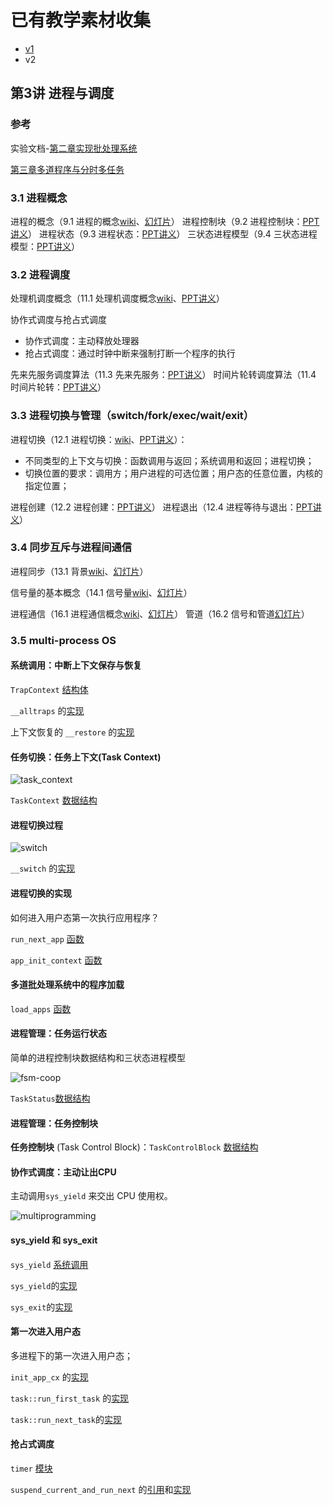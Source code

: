 # 已有教学素材收集

* [v1](https://github.com/LearningOS/os-lectures/blob/57187673ab9e28379108a50808c53d26ea88f2b2/lecture03/ref.md)
* v2

## 第3讲 进程与调度
### 参考

实验文档-[第二章实现批处理系统](https://rcore-os.github.io/rCore-Tutorial-Book-v3/chapter2/3batch-system.html#id1)

[第三章多道程序与分时多任务](https://rcore-os.github.io/rCore-Tutorial-Book-v3/chapter3/index.html)

### 3.1 进程概念

进程的概念（9.1 进程的概念[wiki](https://os.cs.tsinghua.edu.cn/oscourse/OS2020spring/lecture09)、[幻灯片]()）
进程控制块（9.2 进程控制块：[PPT讲义](http://os.cs.tsinghua.edu.cn/oscourse/OS2018spring/lecture11?action=AttachFile&do=get&target=20180402-11-2-进程控制块.pptx)）
进程状态（9.3 进程状态：[PPT讲义](http://os.cs.tsinghua.edu.cn/oscourse/OS2015/lecture11?action=AttachFile&do=get&target=11-3-进程状态.pptx)）
三状态进程模型（9.4 三状态进程模型：[PPT讲义](http://os.cs.tsinghua.edu.cn/oscourse/OS2015/lecture11?action=AttachFile&do=get&target=11-4-三状态进程模型.pptx)）

### 3.2 进程调度

处理机调度概念（11.1 处理机调度概念[wiki](https://os.cs.tsinghua.edu.cn/oscourse/OS2020spring/lecture11)、[PPT讲义](http://os.cs.tsinghua.edu.cn/oscourse/OS2015/lecture15?action=AttachFile&do=get&target=15-1.pptx)）

协作式调度与抢占式调度
 * 协作式调度：主动释放处理器
 * 抢占式调度：通过时钟中断来强制打断一个程序的执行

先来先服务调度算法（11.3 先来先服务：[PPT讲义](http://os.cs.tsinghua.edu.cn/oscourse/OS2015/lecture15?action=AttachFile&do=get&target=15-3.pptx)）
时间片轮转调度算法（11.4 时间片轮转：[PPT讲义](http://os.cs.tsinghua.edu.cn/oscourse/OS2015/lecture15?action=AttachFile&do=get&target=15-4.pptx)）

### 3.3 进程切换与管理（switch/fork/exec/wait/exit）

进程切换（12.1 进程切换：[wiki](https://os.cs.tsinghua.edu.cn/oscourse/OS2020spring/lecture10)、[PPT讲义](http://os.cs.tsinghua.edu.cn/oscourse/OS2015/lecture12?action=AttachFile&do=get&target=12-1.pptx)）：

* 不同类型的上下文与切换：函数调用与返回；系统调用和返回；进程切换；
* 切换位置的要求：调用方；用户进程的可选位置；用户态的任意位置，内核的指定位置；

进程创建（12.2 进程创建：[PPT讲义](http://os.cs.tsinghua.edu.cn/oscourse/OS2015/lecture12?action=AttachFile&do=get&target=12-2.pptx)）
进程退出（12.4 进程等待与退出：[PPT讲义](http://os.cs.tsinghua.edu.cn/oscourse/OS2015/lecture12?action=AttachFile&do=get&target=12-4.pptx)）

### 3.4 同步互斥与进程间通信

进程同步（13.1 背景[wiki](https://os.cs.tsinghua.edu.cn/oscourse/OS2020spring/lecture13)、[幻灯片](os.cs.tsinghua.edu.cn/oscourse/OS2015/lecture17?action=AttachFile&do=get&target=17-1%E8%83%8C%E6%99%AF.pptx)）

信号量的基本概念（14.1 信号量[wiki](https://os.cs.tsinghua.edu.cn/oscourse/OS2020spring/lecture14)、[幻灯片](https://os.cs.tsinghua.edu.cn/oscourse/OS2020spring/lecture14?action=AttachFile&do=view&target=20200402-18-1.pptx)）

进程通信（16.1 进程通信概念[wiki](https://os.cs.tsinghua.edu.cn/oscourse/OS2020spring/lecture16)、[幻灯片](os.cs.tsinghua.edu.cn/oscourse/OS2015/lecture20?action=AttachFile&do=get&target=20-5.pptx)）
管道（16.2 信号和管道[幻灯片](http://os.cs.tsinghua.edu.cn/oscourse/OS2015/lecture20?action=AttachFile&do=get&target=20-6.pptx)）

### 3.5 multi-process OS

#### 系统调用：中断上下文保存与恢复

`TrapContext` [结构体](https://github.com/rcore-os/rCore-Tutorial-v3/blob/ch3-coop/os/src/trap/context.rs#L4)

`__alltraps` 的[实现](https://github.com/rcore-os/rCore-Tutorial-v3/blob/ch3-coop/os/src/trap/trap.S#L12)

上下文恢复的 `__restore` 的[实现](https://github.com/rcore-os/rCore-Tutorial-v3/blob/ch3-coop/os/src/trap/trap.S#L40)

#### 任务切换：任务上下文(Task Context)

![task_context](/Users/xyong/github/os-lectures/lecture03/figs/task_context.png)

 `TaskContext` [数据结构](https://github.com/rcore-os/rCore-Tutorial-v3/blob/ch3-coop/os/src/task/context.rs#L2)

#### 进程切换过程

![switch](/Users/xyong/github/os-lectures/lecture03/figs/switch.png)

`__switch` 的[实现](https://github.com/rcore-os/rCore-Tutorial-v3/blob/ch3-coop/os/src/task/switch.S#L10)

#### 进程切换的实现

如何进入用户态第一次执行应用程序？

 `run_next_app` [函数](https://github.com/rcore-os/rCore-Tutorial-v3/blob/ch2/os/src/batch.rs#L116)

 `app_init_context` [函数](https://github.com/rcore-os/rCore-Tutorial-v3/blob/ch2/os/src/trap/context.rs#L12)

#### 多道批处理系统中的程序加载

 `load_apps` [函数](https://github.com/rcore-os/rCore-Tutorial-v3/blob/ch3-coop/os/src/loader.rs#L55)

#### 进程管理：任务运行状态

简单的进程控制块数据结构和三状态进程模型

![fsm-coop](/Users/xyong/github/os-lectures/lecture03/figs/fsm-coop.png)

```TaskStatus```[数据结构](https://github.com/rcore-os/rCore-Tutorial-v3/blob/ch3-coop/os/src/task/task.rs#L13)

#### 进程管理：任务控制块

**任务控制块** (Task Control Block)：```TaskControlBlock``` [数据结构](https://github.com/rcore-os/rCore-Tutorial-v3/blob/ch3-coop/os/src/task/task.rs#L1)

#### 协作式调度：主动让出CPU

主动调用`sys_yield` 来交出 CPU 使用权。

![multiprogramming](/Users/xyong/github/os-lectures/lecture03/figs/multiprogramming.png)

#### sys_yield 和 sys_exit

 `sys_yield` [系统调用](https://github.com/rcore-os/rCore-Tutorial-v3/blob/ch3/user/src/syscall.rs#L27)

```sys_yield```的[实现](https://github.com/rcore-os/rCore-Tutorial-v3/blob/ch3/os/src/syscall/process.rs#L13)

```sys_exit```的[实现](https://github.com/rcore-os/rCore-Tutorial-v3/blob/ch3/os/src/syscall/process.rs#L7)

#### 第一次进入用户态

多进程下的第一次进入用户态；

 `init_app_cx` 的[实现](https://github.com/rcore-os/rCore-Tutorial-v3/blob/ch3/os/src/loader.rs#L82)

 `task::run_first_task` 的[实现](https://github.com/rcore-os/rCore-Tutorial-v3/blob/ch3/os/src/task/mod.rs#L48)

```task::run_next_task```的[实现](https://github.com/rcore-os/rCore-Tutorial-v3/blob/ch3/os/src/task/mod.rs#L82)

#### 抢占式调度

`timer` [模块](https://github.com/rcore-os/rCore-Tutorial-v3/blob/ch3/os/src/timer.rs#L12)

`suspend_current_and_run_next` 的[引用](https://github.com/rcore-os/rCore-Tutorial-v3/blob/ch3/os/src/trap/mod.rs#L53)和[实现](https://github.com/rcore-os/rCore-Tutorial-v3/blob/ch3/os/src/task/mod.rs#L119)



